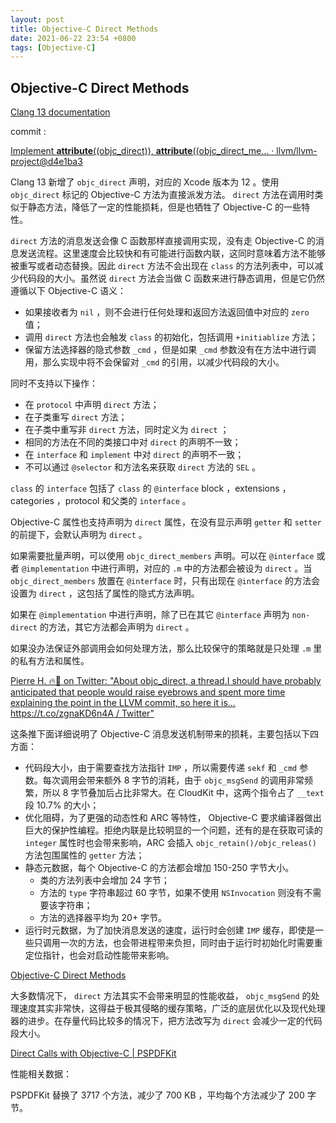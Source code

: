 ```yaml
---
layout: post
title: Objective-C Direct Methods
date: 2021-06-22 23:54 +0800
tags: [Objective-C]
---
```


## Objective-C Direct Methods

[Clang 13 documentation](https://clang.llvm.org/docs/AttributeReference.html#objc-direct)

commit : 

[Implement __attribute__((objc_direct)), __attribute__((objc_direct_me... · llvm/llvm-project@d4e1ba3](https://github.com/llvm/llvm-project/commit/d4e1ba3fa9dfec2613bdcc7db0b58dea490c56b1)

Clang 13 新增了 `objc_direct` 声明，对应的 Xcode 版本为 12 。使用 `objc_direct` 标记的 Objective-C 方法为直接派发方法。 `direct` 方法在调用时类似于静态方法，降低了一定的性能损耗，但是也牺牲了 Objective-C 的一些特性。

`direct` 方法的消息发送会像 C 函数那样直接调用实现，没有走 Objective-C 的消息发送流程。这里速度会比较快和有可能进行函数内联，这同时意味着方法不能够被重写或者动态替换。因此 `direct` 方法不会出现在 `class` 的方法列表中，可以减少代码段的大小。虽然说 `direct` 方法会当做 C 函数来进行静态调用，但是它仍然遵循以下 Objective-C 语义：

- 如果接收者为 `nil` ，则不会进行任何处理和返回方法返回值中对应的 `zero`  值；
- 调用 `direct` 方法也会触发 `class` 的初始化，包括调用 `+initiablize` 方法；
- 保留方法选择器的隐式参数 `_cmd` ，但是如果 `_cmd` 参数没有在方法中进行调用，那么实现中将不会保留对 `_cmd` 的引用，以减少代码段的大小。

同时不支持以下操作：

- 在 `protocol` 中声明 `direct` 方法；
- 在子类重写 `direct` 方法；
- 在子类中重写非 `direct` 方法，同时定义为 `direct` ；
- 相同的方法在不同的类接口中对 `direct` 的声明不一致；
- 在 `interface` 和 `implement` 中对 `direct` 的声明不一致；
- 不可以通过 `@selector` 和方法名来获取 `direct` 方法的 `SEL` 。

`class` 的 `interface` 包括了 `class` 的 `@interface` block ，extensions ， categories ，protocol 和父类的 `interface` 。

Objective-C 属性也支持声明为 `direct` 属性，在没有显示声明 `getter` 和 `setter` 的前提下，会默认声明为 `direct` 。

如果需要批量声明，可以使用 `objc_direct_members` 声明。可以在 `@interface` 或者 `@implementation` 中进行声明，对应的 `.m` 中的方法都会被设为 `direct` 。当  `objc_direct_members` 放置在 `@interface` 时，只有出现在 `@interface` 的方法会设置为 `direct` ，这包括了属性的隐式方法声明。

如果在 `@implementation` 中进行声明，除了已在其它 `@interface` 声明为 `non-direct` 的方法，其它方法都会声明为 `direct` 。

如果没办法保证外部调用会如何处理方法，那么比较保守的策略就是只处理 `.m` 里的私有方法和属性。

[Pierre H. 🔥🌸 on Twitter: "About objc_direct, a thread.I should have probably anticipated that people would raise eyebrows and spent more time explaining the point in the LLVM commit, so here it is... https://t.co/zgnaKD6n4A / Twitter"](https://twitter.com/pedantcoder/status/1197269246289444864)

这条推下面详细说明了 Objective-C 消息发送机制带来的损耗，主要包括以下四方面：

- 代码段大小，由于需要查找方法指针 `IMP` ，所以需要传递 `sekf` 和 `_cmd` 参数。每次调用会带来额外 8 字节的消耗，由于 `objc_msgSend` 的调用非常频繁，所以 8 字节叠加后占比非常大。在 CloudKit 中，这两个指令占了 `__text` 段 10.7% 的大小；
- 优化阻碍，为了更强的动态性和 ARC 等特性， Objective-C 要求编译器做出巨大的保护性编程。拒绝内联是比较明显的一个问题，还有的是在获取可读的 `integer` 属性时也会带来影响，ARC 会插入 `objc_retain()/objc_releas()` 方法包围属性的 `getter` 方法；
- 静态元数据，每个 Objective-C 的方法都会增加 150-250 字节大小。
    - 类的方法列表中会增加 24 字节；
    - 方法的 `type` 字符串超过 60 字节，如果不使用 `NSInvocation` 则没有不需要该字符串；
    - 方法的选择器平均为 20+ 字节。
- 运行时元数据，为了加快消息发送的速度，运行时会创建 `IMP` 缓存，即使是一些只调用一次的方法，也会带进程带来负担，同时由于运行时初始化时需要重定位指针，也会对启动性能带来影响。

[Objective-C Direct Methods](https://nshipster.com/direct/)

大多数情况下， `direct` 方法其实不会带来明显的性能收益， `objc_msgSend` 的处理速度其实非常快，这得益于极其侵略的缓存策略，广泛的底层优化以及现代处理器的进步。在存量代码比较多的情况下，把方法改写为 `direct` 会减少一定的代码段大小。

[Direct Calls with Objective-C | PSPDFKit](https://pspdfkit.com/blog/2020/improving-performance-via-objc-direct/)

性能相关数据：

PSPDFKit 替换了 3717 个方法，减少了 700 KB ，平均每个方法减少了 200 字节。
